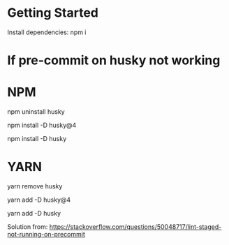 # Getting Started
Install dependencies:
npm i

# If pre-commit on husky not working
# NPM
npm uninstall husky

npm install -D husky@4

npm install -D husky

# YARN
yarn remove husky

yarn add -D husky@4

yarn add -D husky

Solution from: https://stackoverflow.com/questions/50048717/lint-staged-not-running-on-precommit
